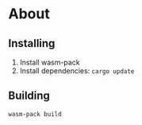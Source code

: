 # About

## Installing

1. Install wasm-pack
2. Install dependencies: `cargo update`

## Building

```sh
wasm-pack build
```
